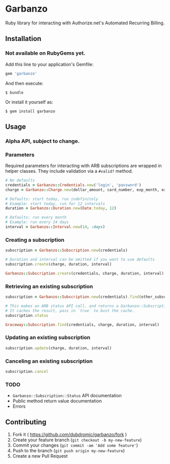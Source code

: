 # Garbanzo

Ruby library for interacting with Authorize.net's Automated Recurring Billing.

## Installation

### Not available on RubyGems yet.

Add this line to your application's Gemfile:

```ruby
gem 'garbanzo'
```

And then execute:

    $ bundle

Or install it yourself as:

    $ gem install garbanzo

## Usage

### Alpha API, subject to change.


### Parameters

Required parameters for interacting with ARB subscriptions are wrapped in helper classes. They include validation via a `#valid?` method.

```Ruby
# No defaults
credentials = Garbanzo::Credentials.new('login', 'password')
charge = Garbanzo::Charge.new(dollar_amount, card_number, exp_month, exp_year)

# Defaults: start today, run indefinitely
# Example: start today, run for 12 intervals
duration = Garbanzo::Duration.new(Date.today, 12)

# Defaults: run every month
# Example: run every 14 days
interval = Garbanzo::Interval.new(14, :days)
```

### Creating a subscription

```Ruby
subscription = Garbanzo::Subscription.new(credentials)

# Duration and interval can be omitted if you want to use defaults
subscription.create(charge, duration, interval)
```

```Ruby
Garbanzo::Subscription.create(credentials, charge, duration, interval)
```

### Retrieving an existing subscription

```Ruby
subscription = Garbanzo::Subscription.new(credentials).find(other_subscription_id)

# This makes an ARB status API call, and returns a Garbanzo::Subscription::Status object.
# It caches the result, pass in `true` to bust the cache.
subscription.status
```

```Ruby
Graceway::Subscription.find(credentials, charge, duration, interval)
```

### Updating an existing subscription

```Ruby
subscription.update(charge, duration, interval)
```

### Canceling an existing subscription

```Ruby
subscription.cancel
```

### TODO

- `Garbanzo::Subscription::Status` API documentation
- Public method return value documentation
- Errors

## Contributing

1. Fork it ( https://github.com/dubdromic/garbanzo/fork )
2. Create your feature branch (`git checkout -b my-new-feature`)
3. Commit your changes (`git commit -am 'Add some feature'`)
4. Push to the branch (`git push origin my-new-feature`)
5. Create a new Pull Request
